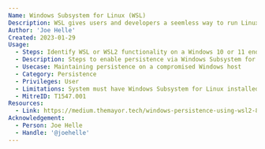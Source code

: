 ```yaml
---
Name: Windows Subsystem for Linux (WSL)
Description: WSL gives users and developers a seemless way to run Linux environments in the Windows operating system without virtual machines or dual booting.
Author: 'Joe Helle'
Created: 2023-01-29
Usage:
  - Steps: Identify WSL or WSL2 functionality on a Windows 10 or 11 endpoint. This can be achieved by running 'where wsl' in a Command Prompt. Once identified, the command 'wsl' can be ran in either a Command Prompt or PowerShell terminal to load into the default Linux environment. Locate a suitable directory and generate a reverse shell that points to a listener or other C2 server. Backing out to the regular Command Prompt/PowerShell terminal, generate an Autorun registry edit. Example\\"reg add “HKEY_CURRENT_USER\Software\Microsoft\Windows\CurrentVersion\Run” -v screendoor /t REG_SZ /d '"C:\Windows\System32\WindowsPowerShell\v1.0\powershell.exe -windowstyle hidden -c wsl --exec bash /home/themayor/temp.sh"'". Start the reverse shell or C2 server listener and wait for the system to reboot.
  - Description: Steps to enable persistence via Windows Subsystem for Linux.
  - Usecase: Maintaining persistence on a compromised Windows host
  - Category: Persistence
  - Privileges: User
  - Limitations: System must have Windows Subsystem for Linux installed, and the current Windows user must be able to make edits to the Registry.
  - MitreID: T1547.001
Resources:
  - Link: https://medium.themayor.tech/windows-persistence-using-wsl2-8f87e319ea56
Acknowledgement:
  - Person: Joe Helle
  - Handle: '@joehelle'
---
```


